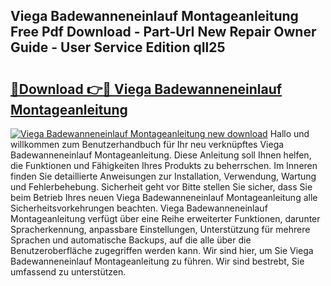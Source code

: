 ## Viega Badewanneneinlauf Montageanleitung Free Pdf Download - Part-UrI New Repair Owner Guide - User Service Edition qIl25

# <h2><a href="http://df7btk0.blite.top/?on=Viega+Badewanneneinlauf+Montageanleitung">🔗Download 👉🔴 Viega Badewanneneinlauf Montageanleitung</a></h2>

[![Viega Badewanneneinlauf Montageanleitung new download](https://i.imgur.com/lujVjoI.png)](http://df7btk0.blite.top/?on=Viega+Badewanneneinlauf+Montageanleitung)
Hallo und willkommen zum Benutzerhandbuch für Ihr neu verknüpftes Viega Badewanneneinlauf Montageanleitung. Diese Anleitung soll Ihnen helfen, die Funktionen und Fähigkeiten Ihres Produkts zu beherrschen. Im Inneren finden Sie detaillierte Anweisungen zur Installation, Verwendung, Wartung und Fehlerbehebung. Sicherheit geht vor Bitte stellen Sie sicher, dass Sie beim Betrieb Ihres neuen Viega Badewanneneinlauf Montageanleitung alle Sicherheitsvorkehrungen beachten. Viega Badewanneneinlauf Montageanleitung verfügt über eine Reihe erweiterter Funktionen, darunter Spracherkennung, anpassbare Einstellungen, Unterstützung für mehrere Sprachen und automatische Backups, auf die alle über die Benutzeroberfläche zugegriffen werden kann. Wir sind hier, um Sie Viega Badewanneneinlauf Montageanleitung zu führen. Wir sind bestrebt, Sie umfassend zu unterstützen.
